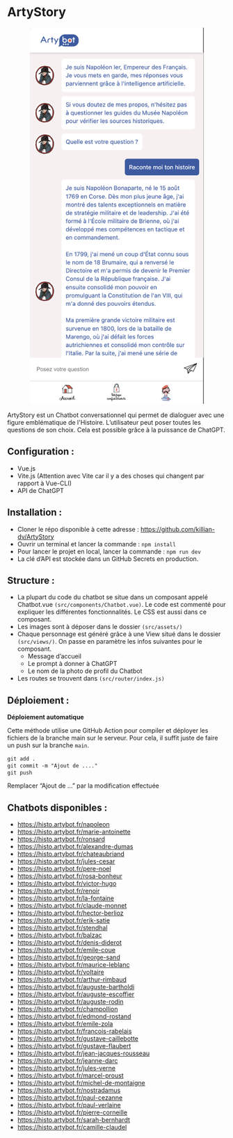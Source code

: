 
# ArtyStory
<p align="center">
  <img src="./src/assets/preview-arty.png" style="width: 400px">
</p>
ArtyStory est un Chatbot conversationnel qui permet de dialoguer avec une figure emblématique de l'Histoire. L’utilisateur peut poser toutes les questions de son choix. Cela est possible grâce à la puissance de ChatGPT.

## Configuration :
- Vue.js
- Vite.js (Attention avec Vite car il y a des choses qui changent par rapport à Vue-CLI)
- API de ChatGPT

## Installation :
* Cloner le répo disponible à cette adresse : https://github.com/killian-dv/ArtyStory
* Ouvrir un terminal et lancer la commande :
`npm install`
* Pour lancer le projet en local, lancer la commande :
`npm run dev`
* La clé d’API est stockée dans un GitHub Secrets en production.

## Structure :

 * La plupart du code du chatbot se situe dans un composant appelé Chatbot.vue `(src/components/Chatbot.vue)`. Le code est commenté pour expliquer les différentes fonctionnalités. Le CSS est aussi dans ce composant.
 * Les images sont à déposer dans le dossier `(src/assets/)`
 * Chaque personnage est généré grâce à une View situé dans le dossier `(src/views/)`. On passe en paramètre les infos suivantes pour le composant. 
   - Message d’accueil
   - Le prompt à donner à ChatGPT
   - Le nom de la photo de profil du Chatbot
 * Les routes se trouvent dans `(src/router/index.js)`

## Déploiement :

**Déploiement automatique**

Cette méthode utilise une GitHub Action pour compiler et déployer les fichiers de la branche main sur le serveur. Pour cela, il suffit juste de faire un push sur la branche `main`.

    git add .
    git commit -m "Ajout de ...."
    git push

Remplacer “Ajout de ...” par la modification effectuée

## Chatbots disponibles :

* https://histo.artybot.fr/napoleon
* https://histo.artybot.fr/marie-antoinette
* https://histo.artybot.fr/ronsard
* https://histo.artybot.fr/alexandre-dumas
* https://histo.artybot.fr/chateaubriand
* https://histo.artybot.fr/jules-cesar
* https://histo.artybot.fr/pere-noel
* https://histo.artybot.fr/rosa-bonheur
* https://histo.artybot.fr/victor-hugo
* https://histo.artybot.fr/renoir
* https://histo.artybot.fr/la-fontaine
* https://histo.artybot.fr/claude-monnet
* https://histo.artybot.fr/hector-berlioz
* https://histo.artybot.fr/erik-satie
* https://histo.artybot.fr/stendhal
* https://histo.artybot.fr/balzac
* https://histo.artybot.fr/denis-diderot
* https://histo.artybot.fr/emile-coue
* https://histo.artybot.fr/george-sand
* https://histo.artybot.fr/maurice-leblanc
* https://histo.artybot.fr/voltaire
* https://histo.artybot.fr/arthur-rimbaud
* https://histo.artybot.fr/auguste-bartholdi
* https://histo.artybot.fr/auguste-escoffier
* https://histo.artybot.fr/auguste-rodin
* https://histo.artybot.fr/champollion
* https://histo.artybot.fr/edmond-rostand
* https://histo.artybot.fr/emile-zola
* https://histo.artybot.fr/francois-rabelais
* https://histo.artybot.fr/gustave-caillebotte
* https://histo.artybot.fr/gustave-flaubert
* https://histo.artybot.fr/jean-jacques-rousseau
* https://histo.artybot.fr/jeanne-darc
* https://histo.artybot.fr/jules-verne
* https://histo.artybot.fr/marcel-proust
* https://histo.artybot.fr/michel-de-montaigne
* https://histo.artybot.fr/nostradamus
* https://histo.artybot.fr/paul-cezanne
* https://histo.artybot.fr/paul-verlaine
* https://histo.artybot.fr/pierre-corneille
* https://histo.artybot.fr/sarah-bernhardt
* https://histo.artybot.fr/camille-claudel
